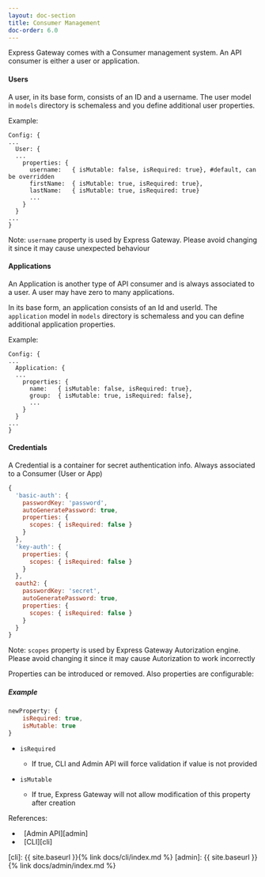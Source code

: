```yaml
---
layout: doc-section
title: Consumer Management
doc-order: 6.0
---
```

Express Gateway comes with a Consumer management system. An API consumer is either a user or application.

#### Users
A user, in its base form, consists of an ID and a username. The user model in `models` directory is schemaless and you define additional user properties.

Example:
```
Config: {
...
  User: {
  ...
    properties: {
      username:   { isMutable: false, isRequired: true}, #default, can be overridden
      firstName:  { isMutable: true, isRequired: true},
      lastName:   { isMutable: true, isRequired: true}
      ...
    }
  }
...
}
```

Note: 
`username` property is used by Express Gateway. Please avoid changing it since it may cause unexpected behaviour

#### Applications
An Application is another type of API consumer and is always associated to a user. A user may have zero to many applications.

In its base form, an application consists of an Id and userId. The `application` model in `models` directory is schemaless and you can define additional application properties.

Example:
```
Config: {
...
  Application: {
  ...
    properties: {
      name:   { isMutable: false, isRequired: true},
      group:  { isMutable: true, isRequired: false},
      ...
    }
  }
...
}
```

#### Credentials
A Credential is a container for secret authentication info. Always associated to a Consumer (User or App)

```js
{
  'basic-auth': {    
    passwordKey: 'password',
    autoGeneratePassword: true,
    properties: {
      scopes: { isRequired: false }
    }
  },
  'key-auth': {
    properties: {
      scopes: { isRequired: false }
    }
  },
  oauth2: {
    passwordKey: 'secret',
    autoGeneratePassword: true,
    properties: {
      scopes: { isRequired: false }
    }
  }
}
```

Note: 
`scopes` property is used by Express Gateway Autorization engine. Please avoid changing it since it may cause Autorization to work incorrectly

Properties can be introduced or removed. Also properties are configurable:   

##### Example
```js
newProperty: { 
    isRequired: true, 
    isMutable: true 
}
```

* `isRequired`
    - If true, CLI and Admin API will force validation if value is not provided

* `isMutable`
    - If true, Express Gateway will not allow modification of this property after creation

References:
* &nbsp; [Admin API][admin]
* &nbsp; [CLI][cli]

[cli]: {{ site.baseurl }}{% link docs/cli/index.md %}
[admin]: {{ site.baseurl }}{% link docs/admin/index.md %}